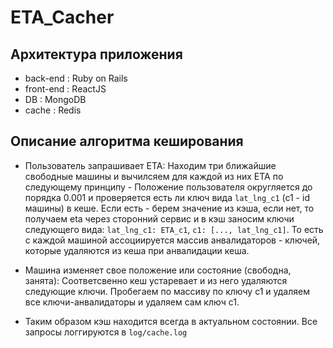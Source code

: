 # ETA_Cacher

## Архитектура приложения

* back-end : Ruby on Rails
* front-end : ReactJS
* DB : MongoDB
* cache : Redis

## Описание алгоритма кеширования

* Пользователь запрашивает ETA:
Находим три ближайшие свободные машины и вычилсяем для каждой из них ETA по следующему принципу -
Положение пользователя округляется до порядка 0.001 и проверяется есть ли ключ вида `lat_lng_c1` (c1 - id машины) в кеше. Если есть - берем значение из кэша, если нет, то получаем eta через сторонний сервис и в кэш заносим ключи следующего вида:
`lat_lng_c1: ETA_c1`, `c1: [..., lat_lng_c1]`. То есть с каждой машиной ассоциируется массив анвалидаторов - ключей, которые удаляются из кеша при анвалидации кеша.

* Машина изменяет свое положение или состояние (свободна, занята):
Соответсвенно кеш устаревает и из него удаляются следующие ключи. Пробегаем по массиву по ключу c1 и удаляем все ключи-анвалидаторы и удаляем сам ключ c1.

* Таким образом кэш находится всегда в актуальном состоянии. Все запросы логгируются в `log/cache.log`